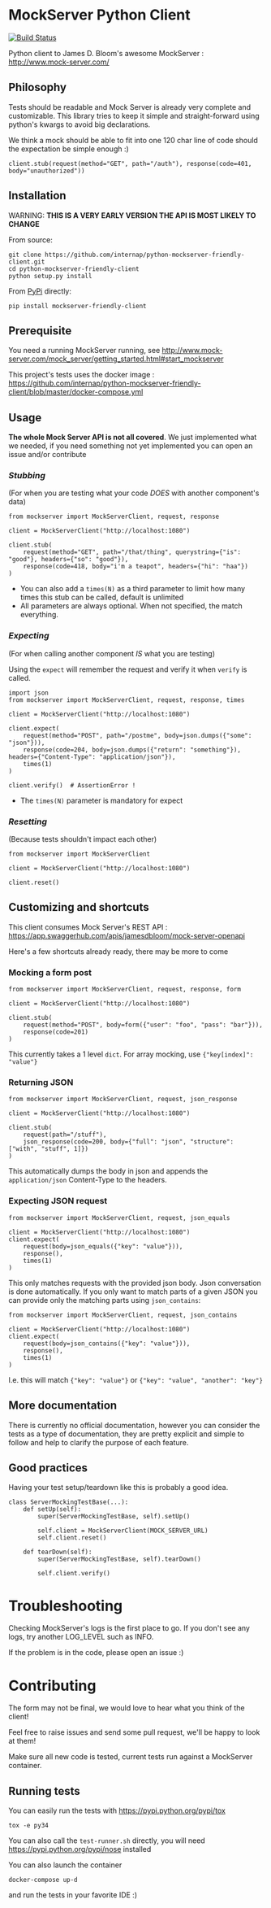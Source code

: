 # MockServer Python Client

[![Build Status](https://travis-ci.org/internap/python-mockserver-friendly-client.svg?branch=master)](https://travis-ci.org/internap/python-mockserver-friendly-client)

Python client to James D. Bloom's awesome MockServer : http://www.mock-server.com/

## Philosophy

Tests should be readable and Mock Server is already very complete and customizable.  This library tries to keep it
simple and straight-forward using python's kwargs to avoid big declarations.

We think a mock should be able to fit into one 120 char line of code should the expectation be simple enough :) 

```
client.stub(request(method="GET", path="/auth"), response(code=401, body="unauthorized"))
```

## Installation

WARNING: **THIS IS A VERY EARLY VERSION THE API IS MOST LIKELY TO CHANGE**

From source:

```
git clone https://github.com/internap/python-mockserver-friendly-client.git
cd python-mockserver-friendly-client
python setup.py install
```

From [PyPi](https://pypi.org/) directly:

```
pip install mockserver-friendly-client
```

## Prerequisite

You need a running MockServer running, see http://www.mock-server.com/mock_server/getting_started.html#start_mockserver

This project's tests uses the docker image : https://github.com/internap/python-mockserver-friendly-client/blob/master/docker-compose.yml

## Usage

**The whole Mock Server API is not all covered**. We just implemented what we needed, if you need something not yet
implemented you can open an issue and/or contribute

### *Stubbing*

(For when you are testing what your code *DOES* with another component's data)

```
from mockserver import MockServerClient, request, response

client = MockServerClient("http://localhost:1080")

client.stub(
    request(method="GET", path="/that/thing", querystring={"is": "good"}, headers={"so": "good"}),
    response(code=418, body="i'm a teapot", headers={"hi": "haa"})
)
```

* You can also add a `times(N)` as a third parameter to limit how many times this stub can be called, default is unlimited
* All parameters are always optional.  When not specified, the match everything.

### *Expecting*

(For when calling another component *IS* what you are testing)

Using the `expect` will remember the request and verify it when `verify` is called.

```
import json
from mockserver import MockServerClient, request, response, times

client = MockServerClient("http://localhost:1080")

client.expect(
    request(method="POST", path="/postme", body=json.dumps({"some": "json"})),
    response(code=204, body=json.dumps({"return": "something"}), headers={"Content-Type": "application/json"}),
    times(1)
)

client.verify()  # AssertionError !
```

* The `times(N)` parameter is mandatory for expect

### *Resetting*

(Because tests shouldn't impact each other)

```
from mockserver import MockServerClient

client = MockServerClient("http://localhost:1080")

client.reset()
```

## Customizing and shortcuts

This client consumes Mock Server's REST API : https://app.swaggerhub.com/apis/jamesdbloom/mock-server-openapi

Here's a few shortcuts already ready, there may be more to come

### Mocking a form post

```
from mockserver import MockServerClient, request, response, form

client = MockServerClient("http://localhost:1080")

client.stub(
    request(method="POST", body=form({"user": "foo", "pass": "bar"})),
    response(code=201)
)
```

This currently takes a 1 level `dict`. For array mocking, use `{"key[index]": "value"}` 

### Returning JSON

```
from mockserver import MockServerClient, request, json_response

client = MockServerClient("http://localhost:1080")

client.stub(
    request(path="/stuff"),
    json_response(code=200, body={"full": "json", "structure": ["with", "stuff", 1]})
)
```

This automatically dumps the body in json and appends the `application/json` Content-Type to the headers.

### Expecting JSON request

```
from mockserver import MockServerClient, request, json_equals

client = MockServerClient("http://localhost:1080")
client.expect(
    request(body=json_equals({"key": "value"})),
    response(),
    times(1)
)
```

This only matches requests with the provided json body. Json conversation is done automatically.
If you only want to match parts of a given JSON you can provide only the matching parts using `json_contains`:

```
from mockserver import MockServerClient, request, json_contains

client = MockServerClient("http://localhost:1080")
client.expect(
    request(body=json_contains({"key": "value"})),
    response(),
    times(1)
)
```
I.e. this will match `{"key": "value"}` or `{"key": "value", "another": "key"}`


## More documentation

There is currently no official documentation, however you can consider the tests as a type of documentation, they are
pretty explicit and simple to follow and help to clarify the purpose of each feature.

## Good practices

Having your test setup/teardown like this is probably a good idea.

```
class ServerMockingTestBase(...):
    def setUp(self):
        super(ServerMockingTestBase, self).setUp()
        
        self.client = MockServerClient(MOCK_SERVER_URL)
        self.client.reset()

    def tearDown(self):
        super(ServerMockingTestBase, self).tearDown()
        
        self.client.verify()
```

# Troubleshooting

Checking MockServer's logs is the first place to go.  If you don't see any logs, try another LOG_LEVEL such as INFO.

If the problem is in the code, please open an issue :)

# Contributing

The form may not be final, we would love to hear what you think of the client!

Feel free to raise issues and send some pull request, we'll be happy to look at them!

Make sure all new code is tested, current tests run against a MockServer container.

## Running tests

You can easily run the tests with https://pypi.python.org/pypi/tox

```
tox -e py34
```

You can also call the `test-runner.sh` directly, you will need https://pypi.python.org/pypi/nose installed

You can also launch the container

```
docker-compose up-d
```

and run the tests in your favorite IDE :)
